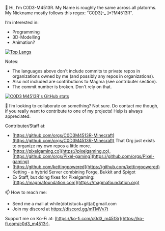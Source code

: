 👋 Hi, I’m C0D3-M4513R.
My Name is roughly the same across all platorms. My Nickname mostly follows this regex: "C0D3[-_ ]*?M4513R".

 I’m interested in:
- Programming
- 3D-Modelling
- Animation?

[![Top Langs](https://github-readme-stats-gamma-six-49.vercel.app/api/top-langs/?username=C0D3-M4513R&theme=radical&hide=kotlin)](https://github.com/anuraghazra/github-readme-stats) 

Notes:
- The languages above don't include commits to private repos in organizations owned by me (and possibly any repos in organizations).
- Also not included are contributions to Magma (see contributer section).
- The commit number is broken. Don't rely on that. 

[![C0D3 M4513R's GitHub stats](https://github-readme-stats-gamma-six-49.vercel.app/api?username=C0D3-M4513R&theme=radical&show_icons=true)](https://github.com/anuraghazra/github-readme-stats)

💞️ I’m looking to collaborate on something? Not sure. 
Do contact me though, if you really want to contribute to one of my projects!
Help is always appreciated.

Contributer/Staff at:
- [https://github.com/orgs/C0D3M4513R-Minecraft](https://github.com/orgs/C0D3M4513R-Minecraft) That Org just exists to organize my own repos a little more.
- [https://pixelgaming.co](https://pixelgaming.co),[https://github.com/orgs/Pixel-gaming](https://github.com/orgs/Pixel-gaming)
- [https://github.com/kettingpowered](https://github.com/kettingpowered) Ketting - a hybrid Server combining Forge, Bukkit and Spigot
- Ex Staff, but doing fixes for Pixelgaming: [https://magmafoundation.com](https://magmafoundation.org)

📫 How to reach me:
- Send me a mail at while(dot)stuck+git(at)gmail.com
- Join my discord at https://discord.gg/mTMVv7t

Support me on Ko-Fi at: [https://ko-fi.com/c0d3_m4513r](https://ko-fi.com/c0d3_m4513r).
<!---
C0D3-M4513R/C0D3-M4513R is a ✨ special ✨ repository because its `README.md` (this file) appears on your GitHub profile.
You can click the Preview link to take a look at your changes.
--->
